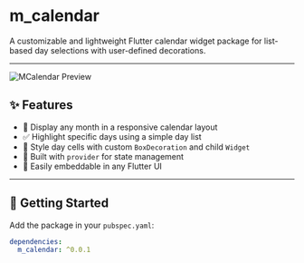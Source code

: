 # m_calendar

A customizable and lightweight Flutter calendar widget package for list-based day selections with user-defined decorations.

---
![MCalendar Preview](https://raw.githubusercontent.com/MuntasirAsif/your-repo/main/assets/calendar_preview.png)

## ✨ Features

- 📅 Display any month in a responsive calendar layout
- ✅ Highlight specific days using a simple day list
- 🎨 Style day cells with custom `BoxDecoration` and child `Widget`
- 💼 Built with `provider` for state management
- 🧩 Easily embeddable in any Flutter UI

---

## 🚀 Getting Started

Add the package in your `pubspec.yaml`:

```yaml
dependencies:
  m_calendar: ^0.0.1
